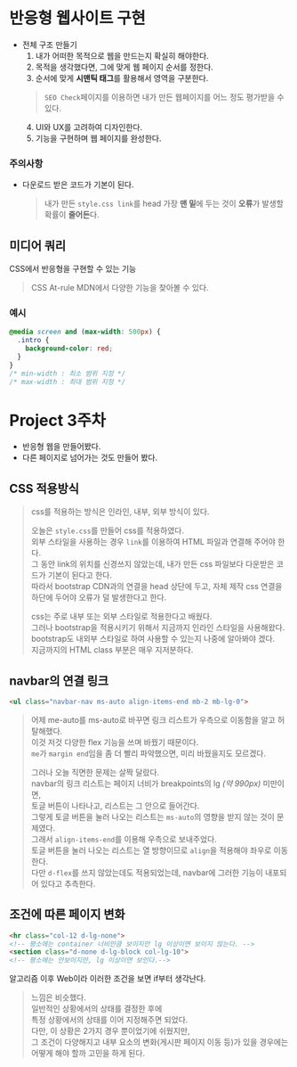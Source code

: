 # 반응형 웹사이트 구현
- 전체 구조 만들기
   1. 내가 어떠한 목적으로 웹을 만드는지 확실히 해야한다.
   1. 목적을 생각했다면, 그에 맞게 웹 페이지 순서를 정한다.
   1. 순서에 맞게 **시맨틱 태그**를 활용해서 영역을 구분한다.
    > `SEO Check`페이지를 이용하면 내가 만든 웹페이지를 어느 정도 평가받을 수 있다.
   4. UI와 UX를 고려하여 디자인한다.
   5. 기능을 구현하며 웹 페이지를 완성한다.

### 주의사항
- 다운로드 받은 코드가 기본이 된다.
  > 내가 만든 `style.css link`를 head 가장 **맨 밑**에 두는 것이 **오류**가 발생할 확률이 **줄어든**다.

## 미디어 쿼리
CSS에서 반응형을 구현할 수 있는 기능
> CSS At-rule MDN에서 다양한 기능을 찾아볼 수 있다.

### 예시
```CSS
@media screen and (max-width: 500px) {
  .intro {
    background-color: red;
  }
}
/* min-width : 최소 범위 지정 */
/* max-width : 최대 범위 지정 */
```

# Project 3주차
- 반응형 웹을 만들어봤다.
- 다른 페이지로 넘어가는 것도 만들어 봤다.

## CSS 적용방식
> css를 적용하는 방식은 인라인, 내부, 외부 방식이 있다.
>
> 오늘은 `style.css`를 만들어 css를 적용하였다.<br>
> 외부 스타일을 사용하는 경우 `link`를 이용하여 HTML 파일과 연결해 주어야 한다.<br>
> 그 동안 link의 위치를 신경쓰지 않았는데, 내가 만든 css 파일보다 다운받은 코드가 기본이 된다고 한다.<br>
> 따라서 bootstrap CDN과의 연결을 head 상단에 두고, 자체 제작 css 연결을 하단에 두어야 오류가 덜 발생한다고 한다.
>
> css는 주로 내부 또는 외부 스타일로 적용한다고 배웠다.<br>
> 그러나 bootstrap을 적용시키기 위해서 지금까지 인라인 스타일을 사용해왔다.<br>
> bootstrap도 내외부 스타일로 하여 사용할 수 있는지 나중에 알아봐야 겠다.<br>
> 지금까지의 HTML class 부분은 매우 지저분하다.

## navbar의 연결 링크
```HTML
<ul class="navbar-nav ms-auto align-items-end mb-2 mb-lg-0">
```
> 어제 me-auto를 ms-auto로 바꾸면 링크 리스트가 우측으로 이동함을 알고 허탈해했다.<br>
> 이것 저것 다양한 flex 기능을 쓰며 바꿨기 때문이다.<br>
> `me`가 `margin end`임을 좀 더 빨리 파악했으면, 미리 바꿨을지도 모르겠다.<br>
>
> 그러나 오늘 직면한 문제는 살짝 달랐다.<br>
> navbar의 링크 리스트는 페이지 너비가 breakpoints의 lg *(약 990px)* 미만이면,<br>
> 토글 버튼이 나타나고, 리스트는 그 안으로 들어간다.<br>
> 그렇게 토글 버튼을 눌러 나오는 리스트는 `ms-auto`의 영향을 받지 않는 것이 문제였다.<br>
> 그래서 `align-items-end`를 이용해 우측으로 보내주었다.<br>
> 토글 버튼을 눌러 나오는 리스트는 열 방향이므로 `align`을 적용해야 좌우로 이동한다.<br>
> 다만 `d-flex`를 쓰지 않았는데도 적용되었는데, navbar에 그러한 기능이 내포되어 있다고 추측한다.

## 조건에 따른 페이지 변화
```HTML
<hr class="col-12 d-lg-none">
<!-- 평소에는 container 너비만큼 보이지만 lg 이상이면 보이지 않는다. -->
<section class="d-none d-lg-block col-lg-10">
<!-- 평소에는 안보이지만, lg 이상이면 보인다.-->
```
알고리즘 이후 Web이라 이러한 조건을 보면 if부터 생각난다.
> 느낌은 비슷했다.<br>
> 일반적인 상황에서의 상태를 결정한 후에<br>
> 특정 상황에서의 상태를 이어 지정해주면 되었다.<br>
> 다만, 이 상황은 2가지 경우 뿐이었기에 쉬웠지만,<br> 
> 그 조건이 다양해지고 내부 요소의 변화(게시판 페이지 이동 등)가 있을 경우에는 어떻게 해야 할까 고민을 하게 된다.